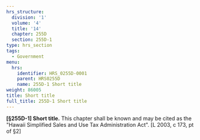 ```yaml
---
hrs_structure:
  division: '1'
  volume: '4'
  title: '14'
  chapter: 255D
  section: 255D-1
type: hrs_section
tags:
  - Government
menu:
  hrs:
    identifier: HRS_0255D-0001
    parent: HRS0255D
    name: 255D-1 Short title
weight: 86005
title: Short title
full_title: 255D-1 Short title
---
```

**[§255D-1] Short title.** This chapter shall be known and may be cited as the "Hawaii Simplified Sales and Use Tax Administration Act". [L 2003, c 173, pt of §2]
